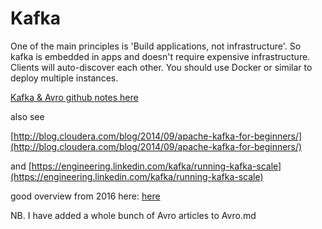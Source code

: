 # Kafka
One of the main principles is 'Build applications, not infrastructure'. So kafka is embedded in apps and doesn't require expensive infrastructure. Clients will auto-discover each other. You should use Docker or similar to deploy multiple instances.

[Kafka & Avro github notes here](https://github.com/putting/Documentation/blob/master/javaRelated/github-refs/kafka-github.md)

also see

[http://blog.cloudera.com/blog/2014/09/apache-kafka-for-beginners/](http://blog.cloudera.com/blog/2014/09/apache-kafka-for-beginners/)

and [https://engineering.linkedin.com/kafka/running-kafka-scale](https://engineering.linkedin.com/kafka/running-kafka-scale)

good overview from 2016 here:
[here](https://www.experoinc.com/post/kafka-streams-a-first-impression)

NB. I have added a whole bunch of Avro articles to Avro.md

